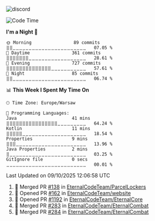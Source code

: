 ![discord](https://discord.c99.nl/widget/theme-4/533345209434767372.png)

<!--START_SECTION:waka-->
![Code Time](http://img.shields.io/badge/Code%20Time-409%20hrs%2043%20mins-blue)

**I'm a Night 🦉** 

```text
🌞 Morning                89 commits          ⣿⣿⣀⣀⣀⣀⣀⣀⣀⣀⣀⣀⣀⣀⣀⣀⣀⣀⣀⣀⣀⣀⣀⣀⣀   07.05 % 
🌆 Daytime                361 commits         ⣿⣿⣿⣿⣿⣿⣿⣀⣀⣀⣀⣀⣀⣀⣀⣀⣀⣀⣀⣀⣀⣀⣀⣀⣀   28.61 % 
🌃 Evening                727 commits         ⣿⣿⣿⣿⣿⣿⣿⣿⣿⣿⣿⣿⣿⣿⣀⣀⣀⣀⣀⣀⣀⣀⣀⣀⣀   57.61 % 
🌙 Night                  85 commits          ⣿⣿⣀⣀⣀⣀⣀⣀⣀⣀⣀⣀⣀⣀⣀⣀⣀⣀⣀⣀⣀⣀⣀⣀⣀   06.74 % 
```


📊 **This Week I Spent My Time On** 

```text
🕑︎ Time Zone: Europe/Warsaw

💬 Programming Languages: 
Java                     41 mins             ⣿⣿⣿⣿⣿⣿⣿⣿⣿⣿⣿⣿⣿⣿⣿⣿⣀⣀⣀⣀⣀⣀⣀⣀⣀   64.24 % 
Kotlin                   11 mins             ⣿⣿⣿⣿⣿⣀⣀⣀⣀⣀⣀⣀⣀⣀⣀⣀⣀⣀⣀⣀⣀⣀⣀⣀⣀   18.54 % 
Properties               9 mins              ⣿⣿⣿⣀⣀⣀⣀⣀⣀⣀⣀⣀⣀⣀⣀⣀⣀⣀⣀⣀⣀⣀⣀⣀⣀   13.96 % 
Java Properties          2 mins              ⣿⣀⣀⣀⣀⣀⣀⣀⣀⣀⣀⣀⣀⣀⣀⣀⣀⣀⣀⣀⣀⣀⣀⣀⣀   03.25 % 
GitIgnore file           0 secs              ⣀⣀⣀⣀⣀⣀⣀⣀⣀⣀⣀⣀⣀⣀⣀⣀⣀⣀⣀⣀⣀⣀⣀⣀⣀   00.01 % 
```


 Last Updated on 09/10/2025 12:06:58 UTC
<!--END_SECTION:waka-->

<!--START_SECTION:activity-->
1. 🎉 Merged PR [#138](https://github.com/EternalCodeTeam/ParcelLockers/pull/138) in [EternalCodeTeam/ParcelLockers](https://github.com/EternalCodeTeam/ParcelLockers)
2. 💪 Opened PR [#162](https://github.com/EternalCodeTeam/website/pull/162) in [EternalCodeTeam/website](https://github.com/EternalCodeTeam/website)
3. 💪 Opened PR [#1192](https://github.com/EternalCodeTeam/EternalCore/pull/1192) in [EternalCodeTeam/EternalCore](https://github.com/EternalCodeTeam/EternalCore)
4. 🎉 Merged PR [#283](https://github.com/EternalCodeTeam/EternalCombat/pull/283) in [EternalCodeTeam/EternalCombat](https://github.com/EternalCodeTeam/EternalCombat)
5. 🎉 Merged PR [#284](https://github.com/EternalCodeTeam/EternalCombat/pull/284) in [EternalCodeTeam/EternalCombat](https://github.com/EternalCodeTeam/EternalCombat)
<!--END_SECTION:activity-->
